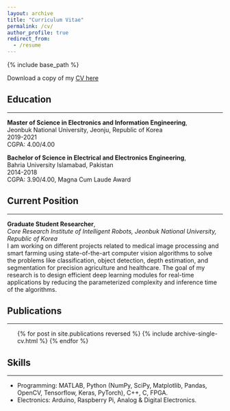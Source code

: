 ```yaml
---
layout: archive
title: "Curriculum Vitae"
permalink: /cv/
author_profile: true
redirect_from:
  - /resume
---
```


{% include base_path %}

Download a copy of my [CV here](https://drive.google.com/file/d/1RUT6KXiYYbndvvEK6RYPvRp7BhS2LX1Q/view?usp=sharing)

## Education
-----------------------
**Master of Science in Electronics and Information Engineering**,<br>
Jeonbuk National University, Jeonju, Republic of Korea<br>
2019-2021<br>
CGPA: 4.00/4.00<br>

**Bachelor of Science in Electrical and Electronics Engineering**,<br>
Bahria University Islamabad, Pakistan<br>
2014-2018<br>
CGPA: 3.90/4.00,   Magna Cum Laude Award<br>

## Current Position
-----------------------
**Graduate Student Researcher**, <br>
*Core Research Institute of Intelligent Robots, Jeonbuk National University, Republic of Korea* <br>
I am working on different projects related to medical image processing and smart farming using state-of-the-art computer vision
algorithms to solve the problems like classification, object detection, depth estimation, and segmentation for precision agriculture
and healthcare. The goal of my research is to design efficient deep learning modules for real-time applications by reducing the
parameterized complexity and inference time of the algorithms.
  
## Publications
-----------------------
  <ul>{% for post in site.publications reversed %}
    {% include archive-single-cv.html %}
  {% endfor %}</ul>
    

## Skills
-----------------------
* Programming: MATLAB, Python (NumPy, SciPy, Matplotlib, Pandas, OpenCV, Tensorflow, Keras, PyTorch), C++, C, FPGA.
* Electronics: Arduino, Raspberry Pi, Analog & Digital Electronics.

